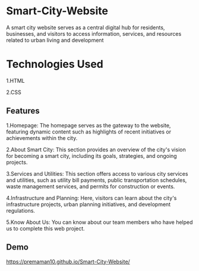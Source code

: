 
# Smart-City-Website

A smart city website serves as a central digital hub for residents, businesses, and visitors to access information, services, and resources related to urban living and development
# Technologies Used
1.HTML

2.CSS

## Features
1.Homepage: The homepage serves as the gateway to the website, featuring dynamic content such as highlights of recent initiatives or achievements within the city.

2.About Smart City: This section provides an overview of the city's vision for becoming a smart city, including its goals, strategies, and ongoing projects.

3.Services and Utilities: This section offers access to various city services and utilities, such as utility bill payments, public transportation schedules, waste management services, and permits for construction or events. 

4.Infrastructure and Planning: Here, visitors can learn about the city's infrastructure projects, urban planning initiatives, and development regulations.

5.Know About Us: You can know about our team members who have helped us to complete this web project.
## Demo
https://premaman10.github.io/Smart-City-Website/
